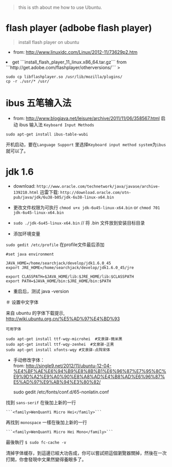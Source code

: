 > this is sth about me how to use Ubuntu.

# flash player (adbobe flash player)

> install flash player on ubuntu

- from:  http://www.linuxidc.com/Linux/2012-11/73629p2.htm

<li> get ```install_flash_player_11_linux.x86_64.tar.gz```
  from ```http://get.adobe.com/flashplayer/otherversions/```
>
	
	sudo cp libflashplayer.so /usr/lib/mozilla/plugins/
	cp -r ./usr/* /usr/



# ibus 五笔输入法
- from: http://www.blogjava.net/leisure/archive/2011/11/06/358567.html
启动 ibus 输入法 ```Keyboard Input Methods```

```sudo apt-get install ibus-table-wubi```

>
开机启动，要在```Language Support```
里选择```Keyboard input method system```为```ibus```就可以了。




# jdk 1.6
- download:  ```http://www.oracle.com/technetwork/java/javase/archive-139210.html```
迅雷下载: ```http://download.oracle.com/otn-pub/java/jdk/6u38-b05/jdk-6u38-linux-x64.bin```

- 更改文件权限为可执行 ```chmod u+x jdk-6u45-linux-x64.bin``` or
```chmod 701 jdk-6u45-linux-x64.bin```


- ```sudo ./jdk-6u45-linux-x64.bin```  // 将 .bin 文件放到安装目标目录


- 添加环境变量

```sudo gedit /etc/profile```  在profile文件最后添加

	#set java environment
	
	JAVA_HOME=/home/searchjack/develop/jdk1.6.0_45
	export JRE_HOME=/home/searchjack/develop/jdk1.6.0_45/jre
	
	export CLASSPATH=$JAVA_HOME/lib:$JRE_HOME/lib:$CLASSPATH
	export PATH=$JAVA_HOME/bin:$JRE_HOME/bin:$PATH


- 重启后，测试  java -version




＃ 设置中文字体

来自 ubuntu 的字体下载提示, http://wiki.ubuntu.org.cn/%E5%AD%97%E4%BD%93

```可用字体```

	sudo apt-get install ttf-wqy-microhei  #文泉驿-微米黑
	sudo apt-get install ttf-wqy-zenhei  #文泉驿-正黑
	sudo apt-get install xfonts-wqy #文泉驿-点阵宋体


- 手动修改字体：  
from:  http://single9.net/2012/11/ubuntu-12-04-%E4%BF%AE%E6%94%B9%E8%8B%B1%E6%96%87%E7%95%8C%E9%9D%A2%E9%A0%90%E8%A8%AD%E4%B8%AD%E6%96%87%E5%AD%97%E9%AB%94%E3%80%82/

	sudo gedit /etc/fonts/conf.d/65-nonlatin.conf
	
找到 ```sans-serif``` 在<prefer>後加上新的一行

	```<family>WenQuanYi Micro Hei</family>```

再找到 ```monospace``` 一樣在<prefer>後加上新的一行

	```<family>WenQuanYi Micro Hei Mono</family>```

最後執行 ```$ sudo fc-cache -v```

清掉字体缓存，到這邊已經大功告成，你可以嘗試把這個瀏覽器關掉，然後在一次打開，你會發現中文果然變得養眼多了。
